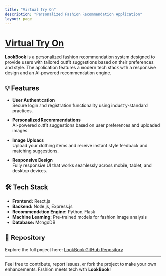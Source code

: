 ```yaml
---
title: "Virtual Try On"
description: "Personalized Fashion Recommendation Application"
layout: page
---
```


# [Virtual Try On](https://github.com/OmkarKashyap/LookBook)

**LookBook** is a personalized fashion recommendation system designed to provide users with tailored outfit suggestions based on their preferences and style. The application features a modern tech stack with a responsive design and an AI-powered recommendation engine.

## 💡 Features

- **User Authentication**  
  Secure login and registration functionality using industry-standard practices.

- **Personalized Recommendations**  
  AI-powered outfit suggestions based on user preferences and uploaded images.

- **Image Uploads**  
  Upload your clothing items and receive instant style feedback and matching suggestions.

- **Responsive Design**  
  Fully responsive UI that works seamlessly across mobile, tablet, and desktop devices.

## 🛠 Tech Stack

- **Frontend:** React.js
- **Backend:** Node.js, Express.js
- **Recommendation Engine:** Python, Flask
- **Machine Learning:** Pre-trained models for fashion image analysis
- **Database:** MongoDB

## 📎 Repository

Explore the full project here: [LookBook GitHub Repository](https://github.com/OmkarKashyap/LookBook)

---

Feel free to contribute, report issues, or fork the project to make your own enhancements. Fashion meets tech with **LookBook**!
